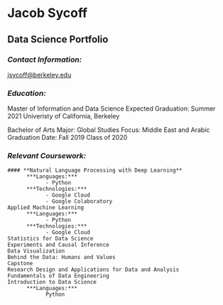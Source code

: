 # **Jacob Sycoff**

## **Data Science Portfolio** 

### ***Contact Information:*** 
  jsycoff@berkeley.edu

### ***Education:***
  Master of Information and Data Science 
  Expected Graduation: Summer 2021
  Univeristy of California, Berkeley

  Bachelor of Arts 
  Major: Global Studies 
  Focus: Middle East and Arabic
  Graduation Date: Fall 2019
  Class of 2020

### ***Relevant Coursework:***
    #### **Natural Language Processing with Deep Learning**
          ***Languages:***
                - Python
          ***Technologies:***
                - Google Cloud
                - Google Colaboratory
    Applied Machine Learning
          ***Languages:***
                - Python
          ***Technologies:***
                - Google Cloud
    Statistics for Data Science
    Experiments and Causal Inference
    Data Visualization
    Behind the Data: Humans and Values
    Capstone
    Research Design and Applications for Data and Analysis
    Fundamentals of Data Engineering
    Introduction to Data Science
          ***Languages:***
                Python
